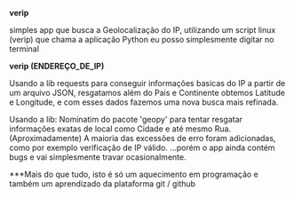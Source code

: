 <b>verip</b>

  simples app que busca a Geolocalização do IP, utilizando um script linux (verip) que chama a aplicação Python eu posso simplesmente digitar no terminal
  
<b>verip (ENDEREÇO_DE_IP)</b>
  
  Usando a lib requests para conseguir informações basicas do IP a partir de um arquivo JSON, 
  resgatamos além do Pais e Continente obtemos Latitude e Longitude, e com esses dados fazemos uma nova busca mais refinada.

Usando a lib: Nominatim do pacote 'geopy' para tentar resgatar informações exatas de local como Cidade e até mesmo Rua. (Aproximadamente) 
A maioria das excessões de erro foram adicionadas, como por exemplo verificação de IP válido.
...porém o app ainda contém bugs e vai simplesmente travar ocasionalmente.

***Mais do que tudo, isto é só um aquecimento em programação e também um aprendizado da plataforma git / github
